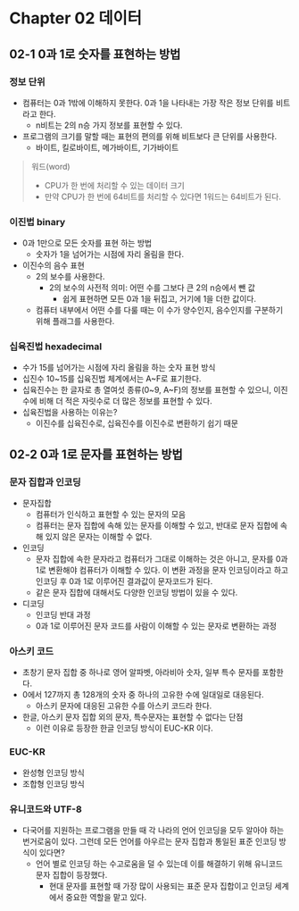 # **Chapter 02 데이터**

## 02-1 0과 1로 숫자를 표현하는 방법

### 정보 단위

- 컴퓨터는 0과 1밖에 이해하지 못한다. 0과 1을 나타내는 가장 작은 정보 단위를 비트라고 한다.
    - n비트는 2의 n승 가지 정보를 표현할 수 있다.
- 프로그램의 크기를 말할 때는 표현의 편의를 위해 비트보다 큰 단위를 사용한다.
    - 바이트, 킬로바이트, 메가바이트, 기가바이트

> 워드(word)
> - CPU가 한 번에 처리할 수 있는 데이터 크기
> - 만약 CPU가 한 번에 64비트를 처리할 수 있다면 1워드는 64비트가 된다.


### 이진법 binary

- 0과 1만으로 모든 숫자를 표현 하는 방법
    - 숫자가 1을 넘어가는 시점에 자리 올림을 한다.
- 이진수의 음수 표현
    - 2의 보수를 사용한다.
        - 2의 보수의 사전적 의미: 어떤 수를 그보다 큰 2의 n승에서 뺀 값
            - 쉽게 표현하면 모든 0과 1을 뒤집고, 거기에 1을 더한 값이다.
    - 컴퓨터 내부에서 어떤 수를 다룰 때는 이 수가 양수인지, 음수인지를 구분하기 위해 플래그를 사용한다.

### 십육진법 hexadecimal

- 수가 15를 넘어가는 시점에 자리 올림을 하는 숫자 표현 방식
- 십진수 10~15를 십육진법 체계에서는 A~F로 표기한다.
- 십육진수는 한 글자로 총 열여섯 종류(0~9, A~F)의 정보를 표현할 수 있으니, 이진수에 비해 더 적은 자릿수로 더 많은 정보를 표현할 수 있다.
- 십육진법을 사용하는 이유는?
    - 이진수를 십육진수로, 십육진수를 이진수로 변환하기 쉽기 때문

## 02-2 0과 1로 문자를 표현하는 방법

### 문자 집합과 인코딩

- 문자집합
    - 컴퓨터가 인식하고 표현할 수 있는 문자의 모음
    - 컴퓨터는 문자 집합에 속해 있는 문자를 이해할 수 있고, 반대로 문자 집합에 속해 있지 않은 문자는 이해할 수 없다.
- 인코딩
    - 문자 집합에 속한 문자라고 컴퓨터가 그대로 이해하는 것은 아니고, 문자를 0과 1로 변환해야 컴퓨터가 이해할 수 있다. 이 변환 과정을 문자 인코딩이라고 하고 인코딩 후 0과 1로 이루어진 결과값이 문자코드가 된다.
    - 같은 문자 집합에 대해서도 다양한 인코딩 방법이 있을 수 있다.
- 디코딩
    - 인코딩 반대 과정
    - 0과 1로 이루어진 문자 코드를 사람이 이해할 수 있는 문자로 변환하는 과정

### 아스키 코드

- 초창기 문자 집합 중 하나로 영어 알파벳, 아라비아 숫자, 일부 특수 문자를 포함한다.
- 0에서 127까지 총 128개의 숫자 중 하나의 고유한 수에 일대일로 대응된다.
    - 아스키 문자에 대응된 고유한 수를 아스키 코드라 한다.
- 한글, 아스키 문자 집합 외의 문자, 특수문자는 표현할 수 없다는 단점
    - 이런 이유로 등장한 한글 인코딩 방식이 EUC-KR 이다.

### EUC-KR

- 완성형 인코딩 방식
- 조합형 인코딩 방식

### 유니코드와 UTF-8

- 다국어를 지원하는 프로그램을 만들 때 각 나라의 언어 인코딩을 모두 알아야 하는 번거로움이 있다. 그런데 모든 언어를 아우르는 문자 집합과 통일된 표준 인코딩 방식이 있다면?
    - 언어 별로 인코딩 하는 수고로움을 덜 수 있는데 이를 해결하기 위해 유니코드 문자 집합이 등장했다.
        - 현대 문자를 표현할 때 가장 많이 사용되는 표준 문자 집합이고 인코딩 세계에서 중요한 역할을 맡고 있다.